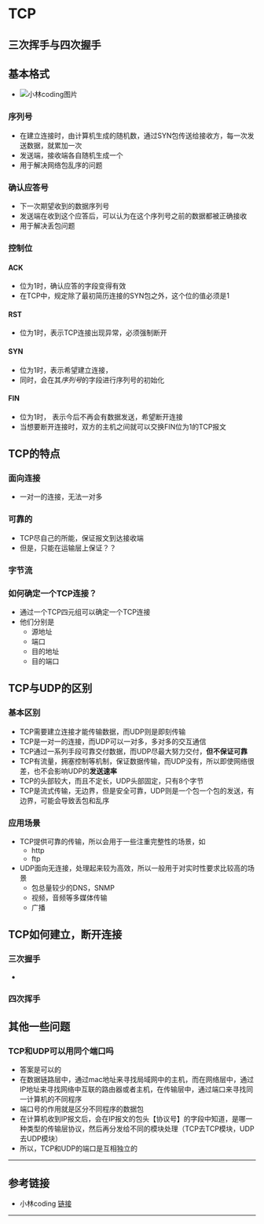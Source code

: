 # TCP

## 三次挥手与四次握手

## 基本格式

- ![小林coding图片](https://cdn.xiaolincoding.com//mysql/other/format,png-20230309230534096.png)

### 序列号

- 在建立连接时，由计算机生成的随机数，通过SYN包传送给接收方，每一次发送数据，就累加一次
- 发送端，接收端各自随机生成一个
- 用于解决网络包乱序的问题

### 确认应答号

- 下一次期望收到的数据序列号
- 发送端在收到这个应答后，可以认为在这个序列号之前的数据都被正确接收
- 用于解决丢包问题

### 控制位

#### ACK

- 位为1时，确认应答的字段变得有效
- 在TCP中，规定除了最初简历连接的SYN包之外，这个位的值必须是1

#### RST

- 位为1时，表示TCP连接出现异常，必须强制断开

#### SYN

- 位为1时，表示希望建立连接，
- 同时，会在其*序列号*的字段进行序列号的初始化

#### FIN

- 位为1时， 表示今后不再会有数据发送，希望断开连接
- 当想要断开连接时，双方的主机之间就可以交换FIN位为1的TCP报文

## TCP的特点

### 面向连接

- 一对一的连接，无法一对多

### 可靠的

- TCP尽自己的所能，保证报文到达接收端
- 但是，只能在运输层上保证？？

### 字节流

### 如何确定一个TCP连接？

- 通过一个TCP四元组可以确定一个TCP连接
- 他们分别是
  - 源地址
  - 端口
  - 目的地址
  - 目的端口

## TCP与UDP的区别

### 基本区别

- TCP需要建立连接才能传输数据，而UDP则是即刻传输
- TCP是一对一的连接，而UDP可以一对多，多对多的交互通信
- TCP通过一系列手段可靠交付数据，而UDP尽最大努力交付，**但不保证可靠**
- TCP有流量，拥塞控制等机制，保证数据传输，而UDP没有，所以即使网络很差，也不会影响UDP的**发送速率**
- TCP的头部较大，而且不定长，UDP头部固定，只有8个字节
- TCP是流式传输，无边界，但是安全可靠，UDP则是一个包一个包的发送，有边界，可能会导致丢包和乱序

### 应用场景

- TCP提供可靠的传输，所以会用于一些注重完整性的场景，如
  - http
  - ftp
- UDP面向无连接，处理起来较为高效，所以一般用于对实时性要求比较高的场景
  - 包总量较少的DNS，SNMP
  - 视频，音频等多媒体传输
  - 广播

## TCP如何建立，断开连接

### 三次握手

- 

### 四次挥手

## 其他一些问题

### TCP和UDP可以用同个端口吗

- 答案是可以的
- 在数据链路层中，通过mac地址来寻找局域网中的主机，而在网络层中，通过IP地址来寻找网络中互联的路由器或者主机，在传输层中，通过端口来寻找同一计算机的不同程序
- 端口号的作用就是区分不同程序的数据包
- 在计算机收到IP报文后，会在IP报文的包头【协议号】的字段中知道，是哪一种类型的传输层协议，然后再分发给不同的模块处理（TCP去TCP模块，UDP去UDP模块）
- 所以，TCP和UDP的端口是互相独立的

---

## 参考链接

- 小林coding [链接](https://www.xiaolincoding.com/network/3_tcp/tcp_interview.html#tcp-%E5%A4%B4%E6%A0%BC%E5%BC%8F%E6%9C%89%E5%93%AA%E4%BA%9B) 

---



